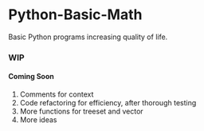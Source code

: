 # Python-Basic-Math
Basic Python programs increasing quality of life.

### WIP
#### Coming Soon
1) Comments for context
2) Code refactoring for efficiency, after thorough testing
3) More functions for treeset and vector
4) More ideas
